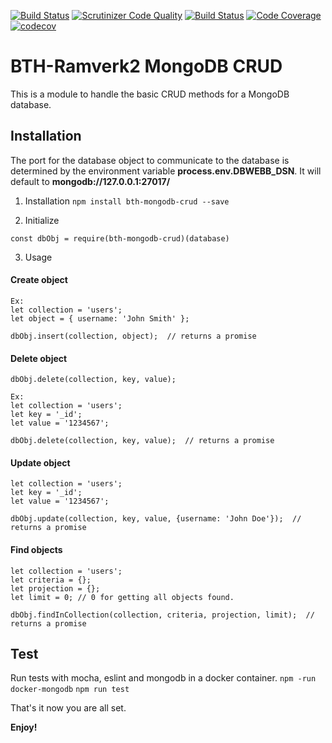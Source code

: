 [![Build Status](https://travis-ci.org/ptorn/bth-mongodb-crud.svg?branch=master)](https://travis-ci.org/ptorn/bth-mongodb-crud)
[![Scrutinizer Code Quality](https://scrutinizer-ci.com/g/ptorn/bth-mongodb-crud/badges/quality-score.png?b=master)](https://scrutinizer-ci.com/g/ptorn/bth-mongodb-crud/?branch=master)
[![Build Status](https://scrutinizer-ci.com/g/ptorn/bth-mongodb-crud/badges/build.png?b=master)](https://scrutinizer-ci.com/g/ptorn/bth-mongodb-crud/build-status/master)
[![Code Coverage](https://scrutinizer-ci.com/g/ptorn/bth-mongodb-crud/badges/coverage.png?b=master)](https://scrutinizer-ci.com/g/ptorn/bth-mongodb-crud/?branch=master)
[![codecov](https://codecov.io/gh/ptorn/bth-mongodb-crud/branch/master/graph/badge.svg)](https://codecov.io/gh/ptorn/bth-mongodb-crud)

BTH-Ramverk2 MongoDB CRUD
=====================

This is a module to handle the basic CRUD methods for a MongoDB database.

## Installation

The port for the database object to communicate to the database is determined  by the environment variable **process.env.DBWEBB_DSN**.
It will default to **mongodb://127.0.0.1:27017/**

1. Installation
`npm install bth-mongodb-crud --save`

2. Initialize
```
const dbObj = require(bth-mongodb-crud)(database)
```

3. Usage

#### Create object
```
Ex:
let collection = 'users';
let object = { username: 'John Smith' };

dbObj.insert(collection, object);  // returns a promise

```

#### Delete object
```
dbObj.delete(collection, key, value);

Ex:
let collection = 'users';
let key = '_id';
let value = '1234567';

dbObj.delete(collection, key, value);  // returns a promise
```

#### Update object
```
let collection = 'users';
let key = '_id';
let value = '1234567';

dbObj.update(collection, key, value, {username: 'John Doe'});  // returns a promise
```

#### Find objects
```
let collection = 'users';
let criteria = {};
let projection = {};
let limit = 0; // 0 for getting all objects found.

dbObj.findInCollection(collection, criteria, projection, limit);  // returns a promise
```

## Test

Run tests with mocha, eslint and mongodb in a docker container.
`npm -run docker-mongodb`
`npm run test`

That's it now you are all set.

**Enjoy!**
